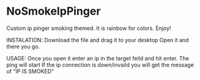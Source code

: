 # NoSmokeIpPinger
Custom ip pinger smoking themed.
It is rainbow for colors.
Enjoy!

INSTALATION:
Download the file and drag it to your desktop
Open it and there you go.

USAGE:
Once you open it enter an ip in the target feild and hit enter. 
The ping will start
If the ip connection is down/invaild you will get the message of "IP IS SMOKED"

